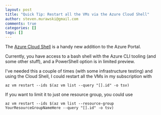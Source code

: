 ```yaml
---
layout: post
title: "Quick Tip: Restart all the VMs via the Azure Cloud Shell"
author: steven.murawski@gmail.com
comments: true
categories: []
tags: []
---
```


The [Azure Cloud Shell](https://docs.microsoft.com/en-us/azure/cloud-shell/overview) is a handy new addition to the Azure Portal.

Currently, you have access to a bash shell with the Azure CLI tooling (and some other stuff), and a PowerShell option is in limited preview.

I've needed this a couple of times (with some infrastructure testing) and using the Cloud Shell, I could restart all the VMs in my subscription with

```
az vm restart --ids $(az vm list --query "[].id" -o tsv)
```

If you want to limit it to just one resource group, you could use

```
az vm restart --ids $(az vm list --resource-group YourResourceGroupNameHere --query "[].id" -o tsv)
```
